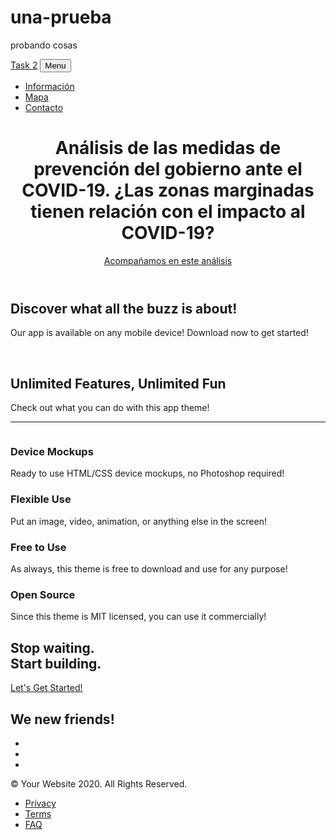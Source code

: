 # una-prueba
probando cosas
<!DOCTYPE html>
<html lang="en">

<head>

  <meta charset="utf-8">
  <meta name="viewport" content="width=device-width, initial-scale=1, shrink-to-fit=no">
  <meta name="description" content="">
  <meta name="author" content="">

  <title>CdeCMxChallenge</title>

  <!-- Bootstrap core CSS -->
  <link href="vendor/bootstrap/css/bootstrap.min.css" rel="stylesheet">

  <!-- Custom fonts for this template -->
  <link href="vendor/fontawesome-free/css/all.min.css" rel="stylesheet">
  <link rel="stylesheet" href="vendor/simple-line-icons/css/simple-line-icons.css">
  <link href="https://fonts.googleapis.com/css?family=Lato" rel="stylesheet">
  <link href="https://fonts.googleapis.com/css?family=Catamaran:100,200,300,400,500,600,700,800,900" rel="stylesheet">
  <link href="https://fonts.googleapis.com/css?family=Muli" rel="stylesheet">

  <!-- Plugin CSS -->
  <link rel="stylesheet" href="device-mockups/device-mockups.min.css">

  <!-- Custom styles for this template -->
  <link href="css/new-age.min.css" rel="stylesheet">

</head>

<body id="page-top">

  <!-- Navigation -->
  <nav class="navbar navbar-expand-lg navbar-light fixed-top" id="mainNav">
    <div class="container">
      <a class="navbar-brand js-scroll-trigger" href="#page-top">Task 2</a>
      <button class="navbar-toggler navbar-toggler-right" type="button" data-toggle="collapse" data-target="#navbarResponsive" aria-controls="navbarResponsive" aria-expanded="false" aria-label="Toggle navigation">
        Menu
        <i class="fas fa-bars"></i>
      </button>
      <div class="collapse navbar-collapse" id="navbarResponsive">
        <ul class="navbar-nav ml-auto">
          <li class="nav-item">
            <a class="nav-link js-scroll-trigger" href="#download">Información</a>
          </li>
          <li class="nav-item">
            <a class="nav-link js-scroll-trigger" href="#features">Mapa</a>
          </li>
          <li class="nav-item">
            <a class="nav-link js-scroll-trigger" href="#contact">Contacto</a>
          </li>
        </ul>
      </div>
    </div>
  </nav>

  <header class="masthead">
    <div class="container h-100">
      <div class="row h-100">
        <div class="col-lg-7 my-auto">
          <div class="header-content mx-auto">
            <h1 class="mb-5">Análisis de las medidas de prevención del gobierno ante el COVID-19. ¿Las zonas marginadas tienen relación con el impacto al COVID-19?</h1>
            <a href="#download" class="btn btn-outline btn-xl js-scroll-trigger">Acompañamos en este análisis</a>
          </div>
        </div>
        <div class="col-lg-5 my-auto">
          <div class="device-container">
              <div class="device">
                <img src="img/bg-cta.jpg" class="img-fluid" alt="">
                </div>
                <div class="button">
                  <!-- You can hook the "home button" to some JavaScript events or just remove it -->
                </div>
              </div>
            </div>
          </div>
        </div>
      </div>
    </div>
  </header>

  <section class="download bg-primary text-center" id="download">
    <div class="container">
      <div class="row">
        <div class="col-md-8 mx-auto">
          <h2 class="section-heading">Discover what all the buzz is about!</h2>
          <p>Our app is available on any mobile device! Download now to get started!</p>
          <div class="badges">
            <a class="badge-link" href="#"><img src="img/google-play-badge.svg" alt=""></a>
            <a class="badge-link" href="#"><img src="img/app-store-badge.svg" alt=""></a>
          </div>
        </div>
      </div>
    </div>
  </section>

  <section class="features" id="features">
    <div class="container">
      <div class="section-heading text-center">
        <h2>Unlimited Features, Unlimited Fun</h2>
        <p class="text-muted">Check out what you can do with this app theme!</p>
        <hr>
      </div>
      <div class="row">
        <div class="col-lg-4 my-auto">
          <div class="device-container">
            <div class="device-mockup iphone6_plus portrait white">
              <div class="device">
                <div class="screen">
                  <!-- Demo image for screen mockup, you can put an image here, some HTML, an animation, video, or anything else! -->
                  <img src="img/demo-screen-1.jpg" class="img-fluid" alt="">
                </div>
                <div class="button">
                  <!-- You can hook the "home button" to some JavaScript events or just remove it -->
                </div>
              </div>
            </div>
          </div>
        </div>
        <div class="col-lg-8 my-auto">
          <div class="container-fluid">
            <div class="row">
              <div class="col-lg-6">
                <div class="feature-item">
                  <i class="icon-screen-smartphone text-primary"></i>
                  <h3>Device Mockups</h3>
                  <p class="text-muted">Ready to use HTML/CSS device mockups, no Photoshop required!</p>
                </div>
              </div>
              <div class="col-lg-6">
                <div class="feature-item">
                  <i class="icon-camera text-primary"></i>
                  <h3>Flexible Use</h3>
                  <p class="text-muted">Put an image, video, animation, or anything else in the screen!</p>
                </div>
              </div>
            </div>
            <div class="row">
              <div class="col-lg-6">
                <div class="feature-item">
                  <i class="icon-present text-primary"></i>
                  <h3>Free to Use</h3>
                  <p class="text-muted">As always, this theme is free to download and use for any purpose!</p>
                </div>
              </div>
              <div class="col-lg-6">
                <div class="feature-item">
                  <i class="icon-lock-open text-primary"></i>
                  <h3>Open Source</h3>
                  <p class="text-muted">Since this theme is MIT licensed, you can use it commercially!</p>
                </div>
              </div>
            </div>
          </div>
        </div>
      </div>
    </div>
  </section>

  <section class="cta">
    <div class="cta-content">
      <div class="container">
        <h2>Stop waiting.<br>Start building.</h2>
        <a href="#contact" class="btn btn-outline btn-xl js-scroll-trigger">Let's Get Started!</a>
      </div>
    </div>
    <div class="overlay"></div>
  </section>

  <section class="contact bg-primary" id="contact">
    <div class="container">
      <h2>We
        <i class="fas fa-heart"></i>
        new friends!</h2>
      <ul class="list-inline list-social">
        <li class="list-inline-item social-twitter">
          <a href="#">
            <i class="fab fa-twitter"></i>
          </a>
        </li>
        <li class="list-inline-item social-facebook">
          <a href="#">
            <i class="fab fa-facebook-f"></i>
          </a>
        </li>
        <li class="list-inline-item social-google-plus">
          <a href="#">
            <i class="fab fa-google-plus-g"></i>
          </a>
        </li>
      </ul>
    </div>
  </section>

  <footer>
    <div class="container">
      <p>&copy; Your Website 2020. All Rights Reserved.</p>
      <ul class="list-inline">
        <li class="list-inline-item">
          <a href="#">Privacy</a>
        </li>
        <li class="list-inline-item">
          <a href="#">Terms</a>
        </li>
        <li class="list-inline-item">
          <a href="#">FAQ</a>
        </li>
      </ul>
    </div>
  </footer>

  <!-- Bootstrap core JavaScript -->
  <script src="vendor/jquery/jquery.min.js"></script>
  <script src="vendor/bootstrap/js/bootstrap.bundle.min.js"></script>

  <!-- Plugin JavaScript -->
  <script src="vendor/jquery-easing/jquery.easing.min.js"></script>

  <!-- Custom scripts for this template -->
  <script src="js/new-age.min.js"></script>

</body>

</html>
